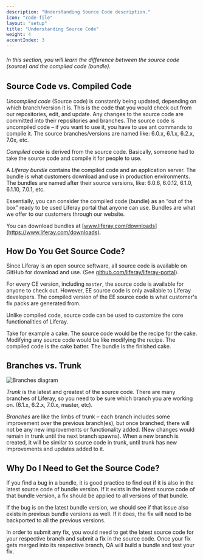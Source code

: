 ```yaml
---
description: "Understanding Source Code description."
icon: "code-file"
layout: "setup"
title: "Understanding Source Code"
weight: 4
accentIndex: 3
---
```


###### In this section, you will learn the difference between the source code (source) and the compiled code (bundle).

<article id="sourceVsCompiled">

## Source Code vs. Compiled Code

_Uncompiled code_ (Source code) is constantly being updated, depending on which branch/version it is. This is the code that you would check out from our repositories, edit, and update. Any changes to the source code are committed into their repositories and branches. The source code is uncompiled code – if you want to use it, you have to use ant commands to compile it. The source branches/versions are named like: 6.0.x, 6.1.x, 6.2.x, 7.0x, etc.

_Compiled code_ is derived from the source code. Basically, someone had to take the source code and compile it for people to use.

A _Liferay bundle_ contains the compiled code and an application server. The bundle is what customers download and use in production environments. The bundles are named after their source versions, like: 6.0.6, 6.0.12, 6.1.0, 6.1.10, 7.0.1, etc.

Essentially, you can consider the compiled code (bundle) as an “out of the box” ready to be used Liferay portal that anyone can use. Bundles are what we offer to our customers through our website.

You can download bundles at [www.liferay.com/downloads](https://www.liferay.com/downloads).

</article>

<article id="gettingSourceCode">

## How Do You Get Source Code?

Since Liferay is an open source software, all source code is available on GitHub for download and use. (See [github.com/liferay/liferay-portal](http://github.com/liferay/liferay-portal)).

For every CE version, including `master`, the source code is available for anyone to check out. However, EE source code is only available to Liferay developers. The compiled version of the EE source code is what customer's fix packs are generated from.

Unlike compiled code, source code can be used to customize the core functionalities of Liferay.

Take for example a cake. The source code would be the recipe for the cake. Modifying any source code would be like modifying the recipe. The compiled code is the cake batter. The bundle is the finished cake.

</article>

<article id="branchesVstrunk">

## Branches vs. Trunk

![Branches diagram](/images/git-tree.png)

*Trunk* is the latest and greatest of the source code. There are many branches of Liferay, so you need to be sure which branch you are working on. (6.1.x, 6.2.x, 7.0.x, master, etc).

*Branches* are like the limbs of trunk – each branch includes some improvement over the previous branch(es), but once branched, there will not be any new improvements or functionality added. (New changes would remain in trunk until the next branch spawns). When a new branch is created, it will be similar to source code in trunk, until trunk has new improvements and updates added to it.

</article>

<article id="whySourceCode">

## Why Do I Need to Get the Source Code?

If you find a bug in a bundle, it is good practice to find out if it is also in the latest source code of bundle version. If it exists in the latest source code of that bundle version, a fix should be applied to all versions of that bundle.

If the bug is on the latest bundle version, we should see if that issue also exists in previous bundle versions  as well.  If it does, the fix will need to be backported to all the previous versions.

In order to submit any fix, you would need to get the latest source code for your respective branch and submit a fix in the source code.  Once your fix gets merged into its respective branch, QA will build a bundle and test your fix.

</article>
